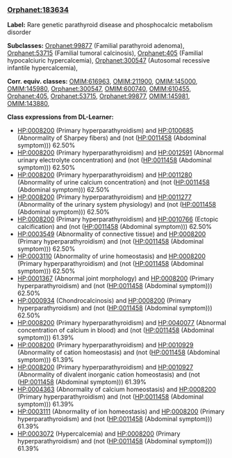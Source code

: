 
### [Orphanet:183634](http://www.orpha.net/ORDO/Orphanet_183634)
**Label:** Rare genetic parathyroid disease and phosphocalcic metabolism disorder

**Subclasses:** [Orphanet:99877](http://www.orpha.net/ORDO/Orphanet_99877) (Familial parathyroid adenoma), [Orphanet:53715](http://www.orpha.net/ORDO/Orphanet_53715) (Familial tumoral calcinosis), [Orphanet:405](http://www.orpha.net/ORDO/Orphanet_405) (Familial hypocalciuric hypercalcemia), [Orphanet:300547](http://www.orpha.net/ORDO/Orphanet_300547) (Autosomal recessive infantile hypercalcemia), 

**Corr. equiv. classes:** [OMIM:616963](http://purl.obolibrary.org/obo/OMIM_616963), [OMIM:211900](http://purl.obolibrary.org/obo/OMIM_211900), [OMIM:145000](http://purl.obolibrary.org/obo/OMIM_145000), [OMIM:145980](http://purl.obolibrary.org/obo/OMIM_145980), [Orphanet:300547](http://www.orpha.net/ORDO/Orphanet_300547), [OMIM:600740](http://purl.obolibrary.org/obo/OMIM_600740), [OMIM:610455](http://purl.obolibrary.org/obo/OMIM_610455), [Orphanet:405](http://www.orpha.net/ORDO/Orphanet_405), [Orphanet:53715](http://www.orpha.net/ORDO/Orphanet_53715), [Orphanet:99877](http://www.orpha.net/ORDO/Orphanet_99877), [OMIM:145981](http://purl.obolibrary.org/obo/OMIM_145981), [OMIM:143880](http://purl.obolibrary.org/obo/OMIM_143880), 

**Class expressions from DL-Learner:**

- [HP:0008200](http://purl.obolibrary.org/obo/HP_0008200) (Primary hyperparathyroidism) and [HP:0100685](http://purl.obolibrary.org/obo/HP_0100685) (Abnormality of Sharpey fibers) and (not ([HP:0011458](http://purl.obolibrary.org/obo/HP_0011458) (Abdominal symptom))) 62.50%
- [HP:0008200](http://purl.obolibrary.org/obo/HP_0008200) (Primary hyperparathyroidism) and [HP:0012591](http://purl.obolibrary.org/obo/HP_0012591) (Abnormal urinary electrolyte concentration) and (not ([HP:0011458](http://purl.obolibrary.org/obo/HP_0011458) (Abdominal symptom))) 62.50%
- [HP:0008200](http://purl.obolibrary.org/obo/HP_0008200) (Primary hyperparathyroidism) and [HP:0011280](http://purl.obolibrary.org/obo/HP_0011280) (Abnormality of urine calcium concentration) and (not ([HP:0011458](http://purl.obolibrary.org/obo/HP_0011458) (Abdominal symptom))) 62.50%
- [HP:0008200](http://purl.obolibrary.org/obo/HP_0008200) (Primary hyperparathyroidism) and [HP:0011277](http://purl.obolibrary.org/obo/HP_0011277) (Abnormality of the urinary system physiology) and (not ([HP:0011458](http://purl.obolibrary.org/obo/HP_0011458) (Abdominal symptom))) 62.50%
- [HP:0008200](http://purl.obolibrary.org/obo/HP_0008200) (Primary hyperparathyroidism) and [HP:0010766](http://purl.obolibrary.org/obo/HP_0010766) (Ectopic calcification) and (not ([HP:0011458](http://purl.obolibrary.org/obo/HP_0011458) (Abdominal symptom))) 62.50%
- [HP:0003549](http://purl.obolibrary.org/obo/HP_0003549) (Abnormality of connective tissue) and [HP:0008200](http://purl.obolibrary.org/obo/HP_0008200) (Primary hyperparathyroidism) and (not ([HP:0011458](http://purl.obolibrary.org/obo/HP_0011458) (Abdominal symptom))) 62.50%
- [HP:0003110](http://purl.obolibrary.org/obo/HP_0003110) (Abnormality of urine homeostasis) and [HP:0008200](http://purl.obolibrary.org/obo/HP_0008200) (Primary hyperparathyroidism) and (not ([HP:0011458](http://purl.obolibrary.org/obo/HP_0011458) (Abdominal symptom))) 62.50%
- [HP:0001367](http://purl.obolibrary.org/obo/HP_0001367) (Abnormal joint morphology) and [HP:0008200](http://purl.obolibrary.org/obo/HP_0008200) (Primary hyperparathyroidism) and (not ([HP:0011458](http://purl.obolibrary.org/obo/HP_0011458) (Abdominal symptom))) 62.50%
- [HP:0000934](http://purl.obolibrary.org/obo/HP_0000934) (Chondrocalcinosis) and [HP:0008200](http://purl.obolibrary.org/obo/HP_0008200) (Primary hyperparathyroidism) and (not ([HP:0011458](http://purl.obolibrary.org/obo/HP_0011458) (Abdominal symptom))) 62.50%
- [HP:0008200](http://purl.obolibrary.org/obo/HP_0008200) (Primary hyperparathyroidism) and [HP:0040077](http://purl.obolibrary.org/obo/HP_0040077) (Abnormal concentration of calcium in blood) and (not ([HP:0011458](http://purl.obolibrary.org/obo/HP_0011458) (Abdominal symptom))) 61.39%
- [HP:0008200](http://purl.obolibrary.org/obo/HP_0008200) (Primary hyperparathyroidism) and [HP:0010929](http://purl.obolibrary.org/obo/HP_0010929) (Abnormality of cation homeostasis) and (not ([HP:0011458](http://purl.obolibrary.org/obo/HP_0011458) (Abdominal symptom))) 61.39%
- [HP:0008200](http://purl.obolibrary.org/obo/HP_0008200) (Primary hyperparathyroidism) and [HP:0010927](http://purl.obolibrary.org/obo/HP_0010927) (Abnormality of divalent inorganic cation homeostasis) and (not ([HP:0011458](http://purl.obolibrary.org/obo/HP_0011458) (Abdominal symptom))) 61.39%
- [HP:0004363](http://purl.obolibrary.org/obo/HP_0004363) (Abnormality of calcium homeostasis) and [HP:0008200](http://purl.obolibrary.org/obo/HP_0008200) (Primary hyperparathyroidism) and (not ([HP:0011458](http://purl.obolibrary.org/obo/HP_0011458) (Abdominal symptom))) 61.39%
- [HP:0003111](http://purl.obolibrary.org/obo/HP_0003111) (Abnormality of ion homeostasis) and [HP:0008200](http://purl.obolibrary.org/obo/HP_0008200) (Primary hyperparathyroidism) and (not ([HP:0011458](http://purl.obolibrary.org/obo/HP_0011458) (Abdominal symptom))) 61.39%
- [HP:0003072](http://purl.obolibrary.org/obo/HP_0003072) (Hypercalcemia) and [HP:0008200](http://purl.obolibrary.org/obo/HP_0008200) (Primary hyperparathyroidism) and (not ([HP:0011458](http://purl.obolibrary.org/obo/HP_0011458) (Abdominal symptom))) 61.39%



